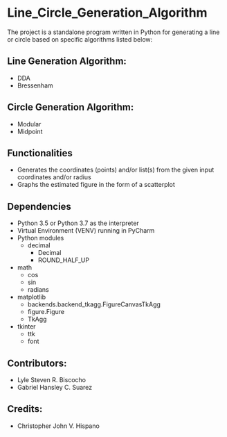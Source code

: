 # Line_Circle_Generation_Algorithm  
The project is a standalone program written in Python for generating a line or circle based on specific algorithms listed below:
## Line Generation Algorithm:  
* DDA  
* Bressenham  

## Circle Generation Algorithm:  
* Modular  
* Midpoint  
  
## Functionalities  
* Generates the coordinates (points) and/or list(s) from the given input coordinates and/or radius  
* Graphs the estimated figure in the form of a scatterplot  
  
## Dependencies  
* Python 3.5 or Python 3.7 as the interpreter
* Virtual Environment (VENV) running in PyCharm  
* Python modules  
  * decimal  
    * Decimal  
    * ROUND_HALF_UP  
 * math  
    * cos  
    * sin  
    * radians  
 * matplotlib  
    * backends.backend_tkagg.FigureCanvasTkAgg  
    * figure.Figure  
    * TkAgg  
 * tkinter  
    * ttk  
    * font  
  
## Contributors:  
* Lyle Steven R. Biscocho  
* Gabriel Hansley C. Suarez  
  
## Credits:  
* Christopher John V. Hispano
